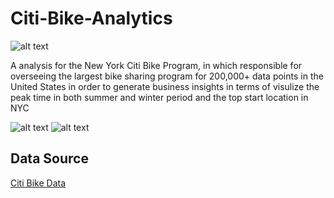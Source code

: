# Citi-Bike-Analytics

![alt text](https://d21xlh2maitm24.cloudfront.net/nyc/Annual-Membership-Image.png?mtime=20170331121650)

A analysis for the New York Citi Bike Program, in which responsible for overseeing the largest bike sharing program for 200,000+ data points in the United States in order to generate business insights in terms of visulize the peak time in both summer and winter period and the top start location in NYC

![alt text](https://raw.githubusercontent.com/david880110/Citi-Bike-Analytics/master/image/popular_location.png)
![alt text](https://raw.githubusercontent.com/david880110/Citi-Bike-Analytics/master/image/top_location.png)


## Data Source

[Citi Bike Data](https://www.citibikenyc.com/system-data)

